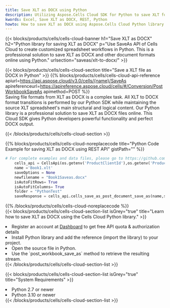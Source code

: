 ```yaml
---
title: Save XLT as DOCX using Python 
description: Utilizing Aspose.Cells Cloud SDK for Python to save XLT format file as DOCX format file. 
kwords: Excel, Save XLT as DOCX, REST, Python
howto: How to save XLT as DOCX using Aspose.Cells Cloud Python library.
---
```



{{< blocks/products/cells/cells-cloud-banner h1="Save XLT as DOCX" h2="Python library for saving XLT as DOCX" p="Use SaveAs API of Cells Cloud to create customized spreadsheet workflows in Python. This is a professional solution to save XLT as DOCX and other document formats online using Python." urlsection="saveas/xlt-to-docx/" >}}

{{< blocks/products/cells/cells-cloud-section  title="Save a XLT file as DOCX in Python" >}}
{{% blocks/products/cells/cells-cloud-api-reference  apiurl=https://api.aspose.cloud/v3.0/cells/{name}/SaveAs  apireferenceurl=https://apireference.aspose.cloud/cells/#/Conversion/PostWorkbookSaveAs  apimethod=POST %}}
<br/>
Saving file formats from XLT as DOCX is a complex task. All XLT to DOCX format transitions is performed by our Python SDK while maintaining the source XLT spreadsheet's main structural and logical content. Our Python library is a professional solution to save XLT as DOCX files online. This Cloud SDK gives Python developers powerful functionality and perfect DOCX output.

{{< /blocks/products/cells/cells-cloud-section >}}

{{% blocks/products/cells/cells-cloud-noreplacecode title="Python Code Example for saving XLT as DOCX using REST API" gistPath="" %}}
  
```python
# For complete examples and data files, please go to https://github.com/aspose-cells-cloud/aspose-cells-cloud-python/
    cells_api = CellsApi(os.getenv('ProductClientId'),os.getenv('ProductClientSecret'))
    name ='Book1.xlt'    
    saveOptions = None
    newfilename = "Book1Saveas.docx"
    isAutoFitRows= True
    isAutoFitColumns= True
    folder = "PythonTest"
    saveResponse = cells_api.cells_save_as_post_document_save_as(name,save_options=saveOptions, newfilename=(folder +'/' + newfilename),folder=folder)
```
  
{{% /blocks/products/cells/cells-cloud-noreplacecode  %}}
<br/>
{{< blocks/products/cells/cells-cloud-section-list isGrey="true"  title="Learn how to save XLT as DOCX using the Cells Cloud Python library." >}}
<li>Register an account at <a href="https://dashboard.aspose.cloud/">Dashboard</a> to get free API quota & authorization details</li>
<li>Install Python library and add the reference (import the library) to your project.</li>
<li>Open the source file in Python.</li>
<li>Use the `post_workbook_save_as` method to retrieve the resulting stream.</li>
{{< /blocks/products/cells/cells-cloud-section-list >}}

{{< blocks/products/cells/cells-cloud-section-list isGrey="true"  title="System Requirements" >}}
<li>Python 2.7 or newer</li>
<li>Python 3.10 or newer</li>
{{< /blocks/products/cells/cells-cloud-section-list >}}
